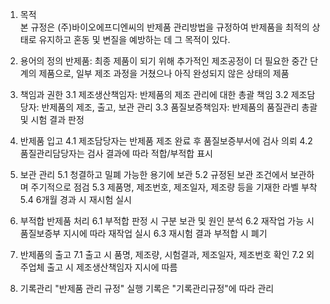 1. 목적	
본 규정은 (주)바이오에프디엔씨의 반제품 관리방법을 규정하여 반제품을 최적의 상태로 유지하고 혼동 및 변질을 예방하는 데 그 목적이 있다.

2. 용어의 정의
반제품: 최종 제품이 되기 위해 추가적인 제조공정이 더 필요한 중간 단계의 제품으로, 일부 제조 과정을 거쳤으나 아직 완성되지 않은 상태의 제품

3. 책임과 권한
3.1 제조생산책임자: 반제품의 제조 관리에 대한 총괄 책임
3.2 제조담당자: 반제품의 제조, 출고, 보관 관리
3.3 품질보증책임자: 반제품의 품질관리 총괄 및 시험 결과 판정

4. 반제품 입고 
4.1 제조담당자는 반제품 제조 완료 후 품질보증부서에 검사 의뢰
4.2 품질관리담당자는 검사 결과에 따라 적합/부적합 표시

5. 보관 관리
5.1 청결하고 밀폐 가능한 용기에 보관
5.2 규정된 보관 조건에서 보관하며 주기적으로 점검
5.3 제품명, 제조번호, 제조일자, 제조량 등을 기재한 라벨 부착
5.4 6개월 경과 시 재시험 실시

6. 부적합 반제품 처리
6.1 부적합 판정 시 구분 보관 및 원인 분석
6.2 재작업 가능 시 품질보증부 지시에 따라 재작업 실시
6.3 재시험 결과 부적합 시 폐기

7. 반제품의 출고
7.1 출고 시 품명, 제조량, 시험결과, 제조일자, 제조번호 확인
7.2 외주업체 출고 시 제조생산책임자 지시에 따름

8. 기록관리 
"반제품 관리 규정" 실행 기록은 "기록관리규정"에 따라 관리